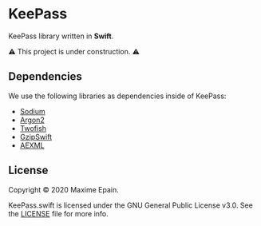 # KeePass

KeePass library written in **Swift**.

⚠️ This project is under construction. ⚠️

## Dependencies

We use the following libraries as dependencies inside of KeePass:
- [Sodium](https://github.com/jedisct1/libsodium)
- [Argon2](https://github.com/P-H-C/phc-winner-argon2)
- [Twofish](Sources/Twofish)
- [GzipSwift](https://github.com/1024jp/GzipSwift)
- [AEXML](https://github.com/tadija/AEXML)

## License

Copyright © 2020 Maxime Epain.
                                               
KeePass.swift is licensed under the GNU General Public License v3.0. See the [LICENSE](LICENSE) file for more info.
